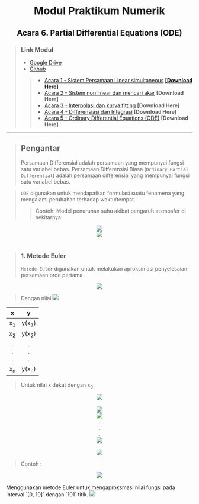 <center> 

# Modul Praktikum Numerik </h1>
## Acara 6. Partial Differential Equations (ODE) 
</center>

> ### Link Modul
> * [Google Drive](https://drive.google.com/drive/folders/1uMaBNZ2VWBWpx080plEPaRVnLfh66UfH?usp=sharing)
> * [Github](https://github.com/FajrulHQ/Prakt-Numerik)
>>  * [Acara 1 - Sistem Persamaan Linear simultaneous](https://github.com/FajrulHQ/Prakt-Numerik/blob/main/Acara%201/Acara%201.md) [__[Download Here]__](https://drive.google.com/drive/u/0/folders/1183IOE2AyPF-gyQVuzTEYEBTQUtLgtzp)
>>  * [Acara 2 - Sistem non linear dan mencari akar](https://github.com/FajrulHQ/Prakt-Numerik/blob/main/Acara%202/Acara%202.md) __[Download Here]__
>>  * [Acara 3 - Interpolasi dan kurva fitting](https://github.com/FajrulHQ/Prakt-Numerik/blob/main/Acara%203/Acara%203.md) __[Download Here]__
>>  * [Acara 4 - Differensiasi dan Integrasi](https://github.com/FajrulHQ/Prakt-Numerik/blob/main/Acara%204/Acara%204.md) __[Download Here]__
>>  * [Acara 5 - Ordinary Differential Equations (ODE)](https://github.com/FajrulHQ/Prakt-Numerik/blob/main/Acara%205/Acara%205.md) __[Download Here]__

---

> ## Pengantar
> Persamaan Differensial adalah persamaan yang mempunyai fungsi satu variabel bebas. Persamaan Differensial Biasa (`Ordinary Partial Differential`) adalah persamaan differensial yang mempunyai fungsi satu variabel bebas.

> `ODE` digunakan untuk mendapatkan formulasi suatu fenomena yang mengalami perubahan terhadap waktu/tempat.
>> Contoh:
Model penurunan suhu akibat pengaruh atsmosfer di sekitarnya:
<center>
<img src="https://render.githubusercontent.com/render/math?math=dT_{obj}=-\alpha(T_{obj}-T_{ruang}) "><br>
<img src="https://render.githubusercontent.com/render/math?math=T_{obj}=T_{ruang}%2B(T_{awal}-T_{ruang})e^{-\alpha t} ">
</center><br>

> ### 1. Metode Euler
> `Metode Euler` digunakan untuk melakukan aproksimasi penyelesaian persamaan orde pertama
<center>
<img src="https://render.githubusercontent.com/render/math?math=y'=f(x,y),y(x_0)=y_0 ">
</center>

> Dengan nilai <img src="https://render.githubusercontent.com/render/math?math=\Delta x=\frac{(x_f-x_0)}{n-1} ">
<center>

|x              |y                  |
|:---:          |:---:              |
|x<sub>1</sub>  |y(x<sub>1</sub>)   |
|x<sub>2</sub>  |y(x<sub>2</sub>)   |
|.<br>.<br>.    |.<br>.<br>.        |
|x<sub>n</sub>  |y(x<sub>n</sub>)   |
</center>

> Untuk nilai x dekat dengan x<sub>0</sub>

<center>
<img src="https://render.githubusercontent.com/render/math?math=y(x)\approx y'(x_0)(x-x_0)%2By(x_0)=(x-x_0)f(x_0,y_0)%2By_0 "><br><br>
<img src="https://render.githubusercontent.com/render/math?math=y(x_1)\approx (x_1-x_0)f(x_0,y_0)%2By_0=\Delta xf(x_0,y_0)%2By_0 "><br>
<img src="https://render.githubusercontent.com/render/math?math=y(x_2)\approx (x_2-x_1)f(x_1,y_1)%2By_1=\Delta xf(x_1,y_1)%2By_1 "><br>
.<br>.<br>.<br>
<img src="https://render.githubusercontent.com/render/math?math=y(x_n)\approx (x_n-x_{n-1})f(x_n,y_{n-1})%2By_{n-1}=\Delta xf(x_{n-1},y_{n-1})%2By_{n-1} "><br><br>
<img src="https://render.githubusercontent.com/render/math?math=y_{j%2B1}=\Delta xf(x_j,y_j)%2By_j "><br>
</center>

> Contoh :
<center>
<img src="https://render.githubusercontent.com/render/math?math=y'=-y%2Bsin(x),y(0)=1 ">
</center><br>
Menggunakan metode Euler untuk mengaproksmasi nilai fungsi pada interval `[0, 10]` dengan `101` titik. <img src="https://render.githubusercontent.com/render/math?math=x_0=0, x_f-10, n=101, \Delta x=\frac{x_f-x_0}{n-1}=0.1 "> 

